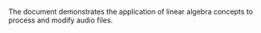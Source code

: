 The document demonstrates the application of linear algebra concepts to process and modify audio files.
